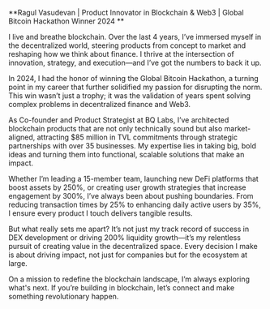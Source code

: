 **Ragul Vasudevan | Product Innovator in Blockchain & Web3 | Global Bitcoin Hackathon Winner 2024
**

I live and breathe blockchain. Over the last 4 years, I’ve immersed myself in the decentralized world, steering products from concept to market and reshaping how we think about finance. I thrive at the intersection of innovation, strategy, and execution—and I’ve got the numbers to back it up.

In 2024, I had the honor of winning the Global Bitcoin Hackathon, a turning point in my career that further solidified my passion for disrupting the norm. This win wasn’t just a trophy; it was the validation of years spent solving complex problems in decentralized finance and Web3.

As Co-founder and Product Strategist at BQ Labs, I’ve architected blockchain products that are not only technically sound but also market-aligned, attracting $85 million in TVL commitments through strategic partnerships with over 35 businesses. My expertise lies in taking big, bold ideas and turning them into functional, scalable solutions that make an impact.

Whether I’m leading a 15-member team, launching new DeFi platforms that boost assets by 250%, or creating user growth strategies that increase engagement by 300%, I’ve always been about pushing boundaries. From reducing transaction times by 25% to enhancing daily active users by 35%, I ensure every product I touch delivers tangible results.

But what really sets me apart? It’s not just my track record of success in DEX development or driving 200% liquidity growth—it’s my relentless pursuit of creating value in the decentralized space. Every decision I make is about driving impact, not just for companies but for the ecosystem at large.

On a mission to redefine the blockchain landscape, I’m always exploring what's next. If you’re building in blockchain, let’s connect and make something revolutionary happen.

